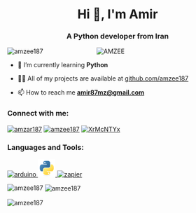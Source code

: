 <h1 align="center">Hi 👋, I'm Amir</h1>
<h3 align="center">A Python developer from Iran</h3>

<img align="right" alt="AMZEE" width = "300" src="https://gifdb.com/images/high/coding-animated-laptop-flow-stream-ja04010rm5o68zfk.gif">


<p align="left"> <img src="https://komarev.com/ghpvc/?username=amzee187&label=Profile%20views&color=0e75b6&style=flat" alt="amzee187" /> </p>

- 🌱 I’m currently learning **Python**

- 👨‍💻 All of my projects are available at [github.com/amzee187](github.com/amzee187)

- 📫 How to reach me **amir87mz@gmail.com**

<h3 align="left">Connect with me:</h3>
<p align="left">
<a href="https://twitter.com/amzar187" target="blank"><img align="center" src="https://raw.githubusercontent.com/rahuldkjain/github-profile-readme-generator/master/src/images/icons/Social/twitter.svg" alt="amzar187" height="30" width="40" /></a>
<a href="https://instagram.com/amzee187" target="blank"><img align="center" src="https://raw.githubusercontent.com/rahuldkjain/github-profile-readme-generator/master/src/images/icons/Social/instagram.svg" alt="amzee187" height="30" width="40" /></a>
<a href="https://discord.gg/XrMcNTYx" target="blank"><img align="center" src="https://raw.githubusercontent.com/rahuldkjain/github-profile-readme-generator/master/src/images/icons/Social/discord.svg" alt="XrMcNTYx" height="30" width="40" /></a>
</p>

<h3 align="left">Languages and Tools:</h3>
<p align="left"> <a href="https://www.arduino.cc/" target="_blank" rel="noreferrer"> <img src="https://cdn.worldvectorlogo.com/logos/arduino-1.svg" alt="arduino" width="40" height="40"/> </a> <a href="https://www.python.org" target="_blank" rel="noreferrer"> <img src="https://raw.githubusercontent.com/devicons/devicon/master/icons/python/python-original.svg" alt="python" width="40" height="40"/> </a> <a href="https://zapier.com" target="_blank" rel="noreferrer"> <img src="https://www.vectorlogo.zone/logos/zapier/zapier-icon.svg" alt="zapier" width="40" height="40"/> </a> </p>

<p><img align="left" src="https://github-readme-stats.vercel.app/api/top-langs?username=amzee187&show_icons=true&locale=en&layout=compact" alt="amzee187" /></p>

<p>&nbsp;<img align="center" src="https://github-readme-stats.vercel.app/api?username=amzee187&show_icons=true&locale=en" alt="amzee187" /></p>

<p><img align="center" src="https://github-readme-streak-stats.herokuapp.com/?user=amzee187&" alt="amzee187" /></p>
